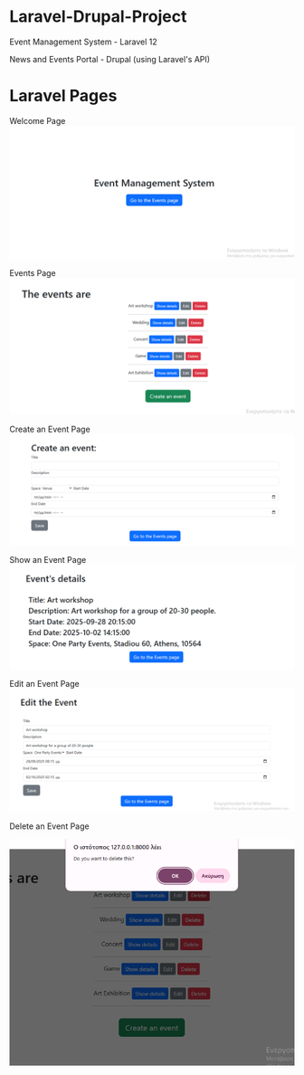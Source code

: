 # Laravel-Drupal-Project

 Event Management System - Laravel 12 
 
 News and Events Portal - Drupal (using Laravel's API)

# Laravel Pages
Welcome Page
![Alt text](1.WelcomePage.PNG)


Events Page
![Alt text](2.EventsPage.PNG)


Create an Event Page
![Alt text](3.CreatePage.PNG)


Show an Event Page
![Alt text](4.ShowPage.PNG)



Edit an Event Page
![Alt text](5.EditPage.PNG)



Delete an Event Page

![Alt text](6.DeletePage.PNG)


